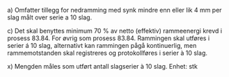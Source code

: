 a) Omfatter tillegg for nedramming med synk mindre enn eller lik 4 mm per slag målt over serie a 10 slag.

c) Det skal benyttes minimum 70 % av netto (effektiv) rammeenergi krevd i prosess 83.84. For øvrig som prosess 83.84.
Rammingen skal utføres i serier á 10 slag, alternativt kan rammingen pågå kontinuerlig, men rammemotstanden skal registreres og protokollføres i serier à 10 slag.

x) Mengden måles som utført antall slagserier à 10 slag. Enhet: stk

